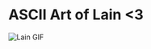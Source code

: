 # ASCII Art of Lain <3  

![Lain GIF](https://media3.giphy.com/media/v1.Y2lkPTc5MGI3NjExb3JlYW1vOHZmczhteWZxaGhmc2U1c3B6MXZqdm9hbzJpazhzYzZhOSZlcD12MV9pbnRlcm5hbF9naWZfYnlfaWQmY3Q9Zw/PZrjGkr334fXa/giphy.gif)
